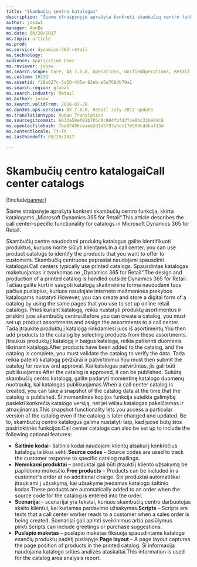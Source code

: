 ```yaml
---
title: "Skambučių centro katalogai"
description: "Šiame straipsnyje aprašyta konkreti skambučių centro funkcija, skirta katalogams „Microsoft Dynamics 365 for Retail“."
author: josaw1
manager: AnnBe
ms.date: 06/20/2017
ms.topic: article
ms.prod: 
ms.service: dynamics-365-retail
ms.technology: 
audience: Application User
ms.reviewer: josaw
ms.search.scope: Core, AX 7.0.0, Operations, UnifiedOperations, Retail
ms.custom: 16231
ms.assetid: f28a827c-3a50-4d5e-83eb-e5a768db70a1
ms.search.region: global
ms.search.industry: Retail
ms.author: josaw
ms.search.validFrom: 2016-02-28
ms.dyn365.ops.version: AX 7.0.0, Retail July 2017 update
ms.translationtype: Human Translation
ms.sourcegitcommit: 663da58ef01b705c0c984fbfd3fce8bc31be04c6
ms.openlocfilehash: 7be87496ceaea2d1d5f97a5cc17e50dcddbaf33d
ms.contentlocale: lt-lt
ms.lasthandoff: 08/29/2017

---
```


# <a name="call-center-catalogs"></a><span data-ttu-id="4cc89-103">Skambučių centro katalogai</span><span class="sxs-lookup"><span data-stu-id="4cc89-103">Call center catalogs</span></span>

[!include[banner](includes/banner.md)]


<span data-ttu-id="4cc89-104">Šiame straipsnyje aprašyta konkreti skambučių centro funkcija, skirta katalogams „Microsoft Dynamics 365 for Retail“.</span><span class="sxs-lookup"><span data-stu-id="4cc89-104">This article describes the call center–specific functionality for catalogs in Microsoft Dynamics 365 for Retail.</span></span>

<span data-ttu-id="4cc89-105">Skambučių centre naudodami produktų katalogus galite identifikuoti produktus, kuriuos norite siūlyti klientams.</span><span class="sxs-lookup"><span data-stu-id="4cc89-105">In a call center, you can use product catalogs to identify the products that you want to offer to customers.</span></span> <span data-ttu-id="4cc89-106">Skambučių centruose paprastai naudojami spausdinti katalogai.</span><span class="sxs-lookup"><span data-stu-id="4cc89-106">Call centers typically use printed catalogs.</span></span> <span data-ttu-id="4cc89-107">Spausdintas katalogas maketuojamas ir tvarkomas ne „Dynamics 365 for Retail“.</span><span class="sxs-lookup"><span data-stu-id="4cc89-107">The design and production of a printed catalog is handled outside Dynamics 365 for Retail.</span></span> <span data-ttu-id="4cc89-108">Tačiau galite kurti ir saugoti katalogą skaitmenine forma naudodami tuos pačius puslapius, kuriuos naudojate interneto mažmeninės prekybos katalogams nustatyti.</span><span class="sxs-lookup"><span data-stu-id="4cc89-108">However, you can create and store a digital form of a catalog by using the same pages that you use to set up online retail catalogs.</span></span> <span data-ttu-id="4cc89-109">Prieš kuriant katalogą, reikia nustatyti produktų asortimentus ir priskirti juos skambučių centrui.</span><span class="sxs-lookup"><span data-stu-id="4cc89-109">Before you can create a catalog, you must set up product assortments and assign the assortments to a call center.</span></span> <span data-ttu-id="4cc89-110">Tada įtraukite produktų į katalogą rinkdamiesi juos iš asortimentų.</span><span class="sxs-lookup"><span data-stu-id="4cc89-110">You then add products to the catalog by selecting products from these assortments.</span></span> <span data-ttu-id="4cc89-111">Įtraukus produktų į katalogą ir baigus katalogą, reikia patikrinti duomenis tikrinant katalogą.</span><span class="sxs-lookup"><span data-stu-id="4cc89-111">After products have been added to the catalog, and the catalog is complete, you must validate the catalog to verify the data.</span></span> <span data-ttu-id="4cc89-112">Tada reikia pateikti katalogą peržiūrai ir patvirtinimui.</span><span class="sxs-lookup"><span data-stu-id="4cc89-112">You must then submit the catalog for review and approval.</span></span> <span data-ttu-id="4cc89-113">Kai katalogas patvirtintas, jis gali būti publikuojamas.</span><span class="sxs-lookup"><span data-stu-id="4cc89-113">After the catalog is approved, it can be published.</span></span> <span data-ttu-id="4cc89-114">Sukūrę skambučių centro katalogą, galite padaryti momentinę katalogo duomenų nuotrauką, kai katalogas publikuojamas.</span><span class="sxs-lookup"><span data-stu-id="4cc89-114">When a call center catalog is created, you can take a snapshot of the catalog data at the time that the catalog is published.</span></span> <span data-ttu-id="4cc89-115">Ši momentinės kopijos funkcija suteikia galimybę pasiekti konkrečią katalogo versiją, net jei vėliau katalogas pakeičiamas ir atnaujinamas.</span><span class="sxs-lookup"><span data-stu-id="4cc89-115">This snapshot functionality lets you access a particular version of the catalog even if the catalog is later changed and updated.</span></span> <span data-ttu-id="4cc89-116">Be to, skambučių centro katalogus galima nustatyti taip, kad juose būtų šios pasirinktinės funkcijos:</span><span class="sxs-lookup"><span data-stu-id="4cc89-116">Call center catalogs can also be set up to include the following optional features:</span></span>

-   <span data-ttu-id="4cc89-117">**Šaltinio kodai**– šaltinio kodai naudojami klientų atsakui į konkrečius katalogų laiškus sekti.</span><span class="sxs-lookup"><span data-stu-id="4cc89-117">**Source codes** – Source codes are used to track the customer response to specific catalog mailings.</span></span>
-   <span data-ttu-id="4cc89-118">**Nemokami produktai** – produktai gali būti įtraukti į kliento užsakymą be papildomo mokesčio.</span><span class="sxs-lookup"><span data-stu-id="4cc89-118">**Free products** – Products can be included in a customer's order at no additional charge.</span></span> <span data-ttu-id="4cc89-119">Šie produktai automatiškai įtraukiami į užsakymą, kai užsakyme įvedamas katalogo šaltinio kodas.</span><span class="sxs-lookup"><span data-stu-id="4cc89-119">These products are automatically added to an order when the source code for the catalog is entered into the order.</span></span>
-   <span data-ttu-id="4cc89-120">**Scenarijai** – scenarijai yra tekstai, kuriuos skambučių centro darbuotojas skaito klientui, kai kuriamas pardavimo užsakymas.</span><span class="sxs-lookup"><span data-stu-id="4cc89-120">**Scripts** – Scripts are texts that a call center worker reads to a customer when a sales order is being created.</span></span> <span data-ttu-id="4cc89-121">Scenarijai gali apimti sveikinimus arba pasiūlymus pirkti.</span><span class="sxs-lookup"><span data-stu-id="4cc89-121">Scripts can include greetings or purchase suggestions.</span></span>
-   <span data-ttu-id="4cc89-122">**Puslapio maketas** – puslapio maketas fiksuoja spausdintame kataloge esančių produktų padėtį puslapyje.</span><span class="sxs-lookup"><span data-stu-id="4cc89-122">**Page layout** – A page layout captures the page position of products in the printed catalog.</span></span> <span data-ttu-id="4cc89-123">Ši informacija naudojama katalogo srities analizės ataskaitai.</span><span class="sxs-lookup"><span data-stu-id="4cc89-123">This information is used for the catalog area analysis report.</span></span>






